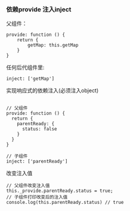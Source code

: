 ### 依赖provide 注入inject
父组件：
```
provide: function () {
    return {
        getMap: this.getMap
    }
}
```

任何后代组件里:
```
inject: ['getMap']
```

实现响应式的依赖注入(必须注入object)

```

// 父组件
provide: function () {
  return {
    parentReady: {
      status: false
    }
  }
}

// 子组件
inject: ['parentReady']

```

改变注入值

```
// 父组件改变注入值
this._provide.parentReady.status = true;
// 子组件打印改变后的注入值
console.log(this.parentReady.status) // true

```


